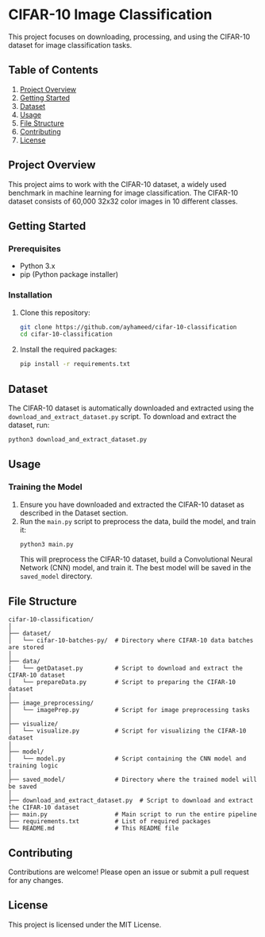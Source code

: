 # CIFAR-10 Image Classification
This project focuses on downloading, processing, and using the CIFAR-10 dataset for image classification tasks.

## Table of Contents
1. [Project Overview](#project-overview)
2. [Getting Started](#getting-started)
3. [Dataset](#dataset)
4. [Usage](#usage)
5. [File Structure](#file-structure)
6. [Contributing](#contributing)
7. [License](#license)

## Project Overview

This project aims to work with the CIFAR-10 dataset, a widely used benchmark in machine learning for image classification. The CIFAR-10 dataset consists of 60,000 32x32 color images in 10 different classes.

## Getting Started

### Prerequisites
- Python 3.x
- pip (Python package installer)

### Installation
1. Clone this repository:
   ```sh
   git clone https://github.com/ayhameed/cifar-10-classification
   cd cifar-10-classification
   ```
2. Install the required packages:
   ```sh
   pip install -r requirements.txt
   ```

## Dataset
The CIFAR-10 dataset is automatically downloaded and extracted using the `download_and_extract_dataset.py` script. To download and extract the dataset, run:
   ```sh
   python3 download_and_extract_dataset.py
   ```

## Usage

### Training the Model
1. Ensure you have downloaded and extracted the CIFAR-10 dataset as described in the Dataset section.
2. Run the `main.py` script to preprocess the data, build the model, and train it:
   ```sh
   python3 main.py
   ```
   This will preprocess the CIFAR-10 dataset, build a Convolutional Neural Network (CNN) model, and train it. The best model will be saved in the `saved_model` directory.

## File Structure
```
cifar-10-classification/
│
├── dataset/
│   └── cifar-10-batches-py/  # Directory where CIFAR-10 data batches are stored
│
├── data/
|   └── getDataset.py         # Script to download and extract the CIFAR-10 dataset
│   └── prepareData.py        # Script to preparing the CIFAR-10 dataset
│
├── image_preprocessing/
│   └── imagePrep.py          # Script for image preprocessing tasks
│
├── visualize/
│   └── visualize.py          # Script for visualizing the CIFAR-10 dataset
│
├── model/
│   └── model.py              # Script containing the CNN model and training logic
│
├── saved_model/              # Directory where the trained model will be saved
│
├── download_and_extract_dataset.py  # Script to download and extract the CIFAR-10 dataset
├── main.py                   # Main script to run the entire pipeline
├── requirements.txt          # List of required packages
└── README.md                 # This README file
```

## Contributing
Contributions are welcome! Please open an issue or submit a pull request for any changes.

## License
This project is licensed under the MIT License.